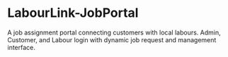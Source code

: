 # LabourLink-JobPortal
A job assignment portal connecting customers with local labours. Admin, Customer, and Labour login with dynamic job request and management interface.
